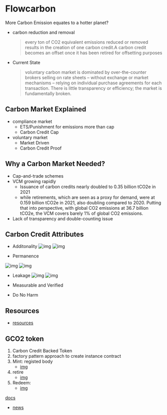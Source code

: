 # Flowcarbon

More Carbon Emission equates to a hotter planet? 

-  carbon reduction and removal
   >  every ton of CO2 equivalent emissions reduced or removed results in the creation of one carbon credit.A carbon credit becomes an offset once it has been retired for offsetting purposes
- Current State
   > voluntary carbon market is dominated by over-the-counter brokers selling on rate sheets – without exchange or market mechanisms – relying on individual purchase agreements for each transaction. There is little transparency or efficiency; the market is fundamentally broken.


## Carbon Market Explained

- compliance market
  - ETS/Punishment for emissions more than cap
  - Carbon Credit Cap
-  voluntary market
   - Market Driven
   - Carbon Credit Proof

## Why a Carbon Market Needed?

- Cap-and-trade schemes
- VCM growing rapidly
  *  Issuance of carbon credits nearly doubled to 0.35 billion tCO2e in 2021
  *  while retirements, which are seen as a proxy for demand, were at 0.159 billion tCO2e in 2021, also doubling compared to 2020. Putting that into perspective, with global CO2 emissions at 36.7 billion tCO2e, the VCM covers barely 1% of global CO2 emissions.
- Lack of transparency and double-counting issue
## Carbon Credit Attributes

- Additonality
![img](https://2646144747-files.gitbook.io/~/files/v0/b/gitbook-x-prod.appspot.com/o/spaces%2F1qT7esdUYcULRxXiIzBq%2Fuploads%2FG9CoBo3J6dQrfjLHxuJ3%2F8%20-%20Additionality%20-%20Non%20Additional.jpg?alt=media&token=47601a7e-8fc9-4b32-97ae-58da558fb84d)
![img](https://2646144747-files.gitbook.io/~/files/v0/b/gitbook-x-prod.appspot.com/o/spaces%2F1qT7esdUYcULRxXiIzBq%2Fuploads%2FJRAG1mVFN1gYu29jasbN%2F9%20-%20Additionality%20-%20Additional.jpg?alt=media&token=0be07356-9627-480e-9d6d-11937fbd54f4)

- Permanence

![img](https://2646144747-files.gitbook.io/~/files/v0/b/gitbook-x-prod.appspot.com/o/spaces%2F1qT7esdUYcULRxXiIzBq%2Fuploads%2F7Da8h6A8uleY4zK2bhdI%2F10%20-%20Permanence%20-%20Non%20Permanent.jpg?alt=media&token=12ec33fd-2e38-4300-b6cf-61aaaf3b651c)
![img](https://2646144747-files.gitbook.io/~/files/v0/b/gitbook-x-prod.appspot.com/o/spaces%2F1qT7esdUYcULRxXiIzBq%2Fuploads%2F2LRSyprhivNsXsyvy6c7%2F11%20-%20Permanence%20-%20Permanent.jpg?alt=media&token=2d35c36b-a5fb-479e-9905-8cd48f23b65e)

- Leakage
![img](https://2646144747-files.gitbook.io/~/files/v0/b/gitbook-x-prod.appspot.com/o/spaces%2F1qT7esdUYcULRxXiIzBq%2Fuploads%2FFDy9ihAHUPfJnPERI4LX%2F12%20-%20Leakage%20-%20Leakage.jpg?alt=media&token=3dc62b98-1c66-4dac-8efb-ab8034e81e9d)
![img](https://2646144747-files.gitbook.io/~/files/v0/b/gitbook-x-prod.appspot.com/o/spaces%2F1qT7esdUYcULRxXiIzBq%2Fuploads%2F7q8UeqZlw2ruui1Foitz%2F13%20-%20Leakage%20-%20No%20Leakage.jpg?alt=media&token=845c51f4-b966-494f-93e2-276fdf76d5d4)

- Measurable and Verified
- Do No Harm


## Resources

- [resources](https://docs.flowcarbon.com/carbon-markets/additional-resources)

## GCO2 token

1. Carbon Credit Backed Token
2. factory pattern approach to create instance contract
3. Mint: registed body
   - [img](https://2646144747-files.gitbook.io/~/files/v0/b/gitbook-x-prod.appspot.com/o/spaces%2F1qT7esdUYcULRxXiIzBq%2Fuploads%2F0Vkm8CjMk4fvBKonfKhr%2F1%20-%20GCO2%20Token%20-%20Minting.jpg?alt=media&token=8e8fef83-e571-4c92-9401-a37a5f9f34f6)
4. retire
   - [img](https://2646144747-files.gitbook.io/~/files/v0/b/gitbook-x-prod.appspot.com/o/spaces%2F1qT7esdUYcULRxXiIzBq%2Fuploads%2FjBd2SAeNAQDBmWUcw7ID%2F2-%20GCO2%20Token%20-%20Retiring.jpg?alt=media&token=e8ed406a-2e45-4665-93ce-4ea0e6bef7e2)
5. Redeem: 
    - [img](https://2646144747-files.gitbook.io/~/files/v0/b/gitbook-x-prod.appspot.com/o/spaces%2F1qT7esdUYcULRxXiIzBq%2Fuploads%2FDZnbqYKBxX2XQnYsCHbF%2F3%20-%20GCO2%20Token%20-%20Redeeming%20Off%20Chain.jpg?alt=media&token=1d45e08f-a3ea-451a-8609-e3e0fc3755c5)


[docs](https://docs.flowcarbon.com/resources/links)
- [news](https://techcrunch.com/2022/05/24/flowcarbon-wework-adam-neumann-blockchain-crypto-carbon-credit-startup-raises-funding-from-a16z/)